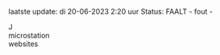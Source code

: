 laatste update: 
di 20-06-2023  2:20   uur 
Status: FAALT - fout - 
<div class="service R">J</div><div class="service R">microstation</div><div class="service Y">websites</div>